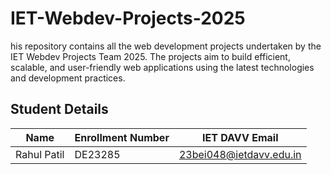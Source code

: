 # IET-Webdev-Projects-2025
his repository contains all the web development projects undertaken by the IET Webdev Projects Team 2025. The projects aim to build efficient, scalable, and user-friendly web applications using the latest technologies and development practices.

## Student Details
| Name  | Enrollment Number | IET DAVV Email |
|-------|------------------|----------------|
| Rahul Patil | DE23285 | 23bei048@ietdavv.edu.in |
